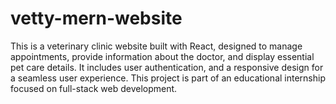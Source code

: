 # vetty-mern-website
This is a veterinary clinic website built with React, designed to manage appointments, provide information about the doctor, and display essential pet care details. It includes user authentication, and a responsive design for a seamless user experience. This project is part of an educational internship focused on full-stack web development.

